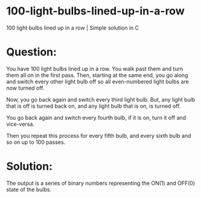 # 100-light-bulbs-lined-up-in-a-row
100 light bulbs lined up in a row | Simple solution in C

# Question:
You have 100 light bulbs lined up in a row. You walk past them and turn them all on in the first pass. Then, starting at the same end, you go along and switch every other light bulb off so all even-numbered light bulbs are now turned off.

Now, you go back again and switch every third light bulb. But, any light bulb that is off is turned back on, and any light bulb that is on, is turned off.

You go back again and switch every fourth bulb, if it is on, turn it off and vice-versa.

Then you repeat this process for every fifth bulb, and every sixth bulb and so on up to 100 passes.

# Solution:

The output is a series of binary numbers representing the ON(1) and OFF(0) state of the bulbs.
